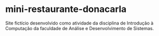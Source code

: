 # mini-restaurante-donacarla
Site fictício desenvolvido como atividade da disciplina de Introdução à Computação da faculdade de Análise e Desenvolvimento de Sistemas.
